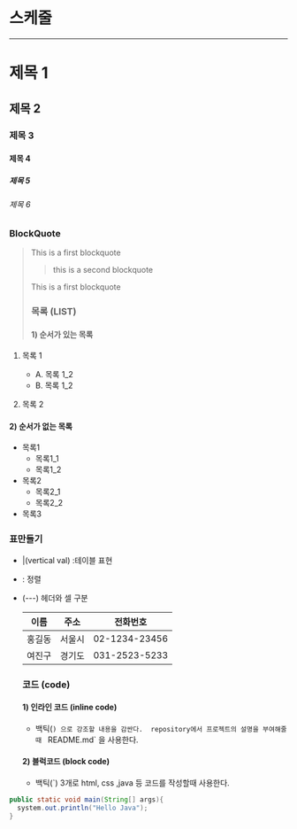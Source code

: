 # 스케줄

---

# 제목 1

## 제목 2

### 제목 3

#### 제목 4

##### 제목 5

###### 제목 6

### BlockQuote

> This is a first blockquote
>
> > this is a second blockquote
>
> This is a first blockquote
>
> ### 목록 (LIST)
>
> #### 1) 순서가 있는 목록

1.  목록 1

    - A. 목록 1_2
    - B. 목록 1_2

2.  목록 2

#### 2) 순서가 없는 목록

- 목록1
  - 목록1_1
  - 목록1_2
- 목록2
  - 목록2_1
  - 목록2_2
- 목록3

### 표만들기

- |(vertical val) :테이블 표현
- : 정렬
- (---) 헤더와 셀 구분

  |  이름  |  주소  |   전화번호    |
  | :----: | :----: | :-----------: |
  | 홍길동 | 서울시 | 02-1234-23456 |
  | 여진구 | 경기도 | 031-2523-5233 |

  ### 코드 (code)

  #### 1) 인라인 코드 (inline code)

  - 백틱(`) 으로 강조할 내용을 감싼다. 
repository에서 프로젝트의 설명을 부여해줄때 ` README.md` 을 사용한다.

  #### 2) 블럭코드 (block code)

  - 백틱(`) 3개로 html, css ,java 등 코드를 작성할때 사용한다.

```java
public static void main(String[] args){
  system.out.println("Hello Java");
}
```
